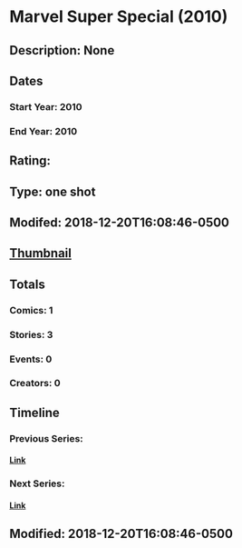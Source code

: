 # Marvel Super Special (2010)
## Description: None
## Dates
### Start Year: 2010
### End Year: 2010
## Rating: 
## Type: one shot
## Modifed: 2018-12-20T16:08:46-0500
## [Thumbnail](http://i.annihil.us/u/prod/marvel/i/mg/3/80/4c129349b4f08.jpg)
## Totals
### Comics: 1
### Stories: 3
### Events: 0
### Creators: 0
## Timeline
### Previous Series: 
#### [Link]()
### Next Series: 
#### [Link]()
## Modified: 2018-12-20T16:08:46-0500